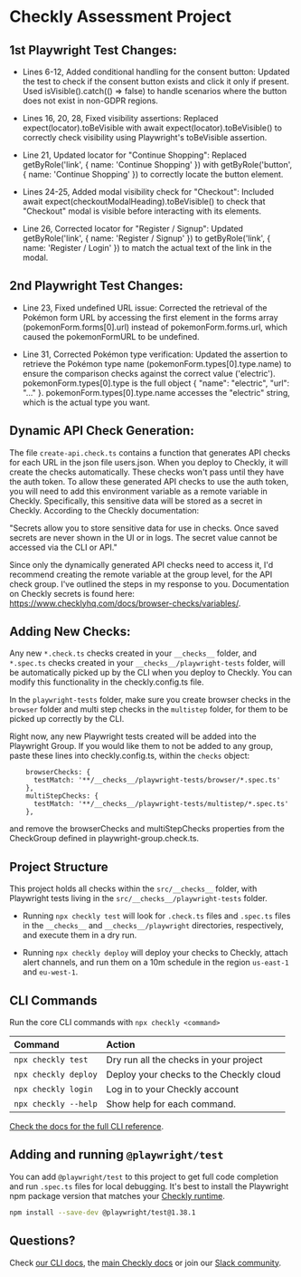 # Checkly Assessment Project

## 1st Playwright Test Changes:

- Lines 6-12, Added conditional handling for the consent button:
Updated the test to check if the consent button exists and click it only if present.
Used isVisible().catch(() => false) to handle scenarios where the button does not exist in non-GDPR regions.

- Lines 16, 20, 28, Fixed visibility assertions: Replaced expect(locator).toBeVisible with await expect(locator).toBeVisible() to correctly check visibility using Playwright's toBeVisible assertion.

- Line 21, Updated locator for "Continue Shopping": Replaced getByRole('link', { name: 'Continue Shopping' }) with getByRole('button', { name: 'Continue Shopping' }) to correctly locate the button element.

- Lines 24-25, Added modal visibility check for "Checkout": Included await expect(checkoutModalHeading).toBeVisible() to check that "Checkout" modal is visible before interacting with its elements.

- Line 26, Corrected locator for "Register / Signup": Updated getByRole('link', { name: 'Register / Signup' }) to getByRole('link', { name: 'Register / Login' }) to match the actual text of the link in the modal.

## 2nd Playwright Test Changes:

- Line 23, Fixed undefined URL issue: Corrected the retrieval of the Pokémon form URL by accessing the first element in the forms array (pokemonForm.forms[0].url) instead of pokemonForm.forms.url, which caused the pokemonFormURL to be undefined.

- Line 31, Corrected Pokémon type verification: Updated the assertion to retrieve the Pokémon type name (pokemonForm.types[0].type.name) to ensure the comparison checks against the correct value ('electric').
pokemonForm.types[0].type is the full object { "name": "electric", "url": "..." }.
pokemonForm.types[0].type.name accesses the "electric" string, which is the actual type you want.

## Dynamic API Check Generation:

The file `create-api.check.ts` contains a function that generates API checks for each URL in the json file users.json. When you deploy to Checkly, it will create the checks automatically. These checks won't pass until they have the auth token.
To allow these generated API checks to use the auth token, you will need to add this environment variable as a remote variable in Checkly. Specifically, this sensitive data will be stored as a secret in Checkly. According to the Checkly documentation:

"Secrets allow you to store sensitive data for use in checks. Once saved secrets are never shown in the UI or in logs. The secret value cannot be accessed via the CLI or API."

Since only the dynamically generated API checks need to access it, I'd recommend creating the remote variable at the group level, for the API check group. I've outlined the steps in my response to you. Documentation on Checkly secrets is found here: https://www.checklyhq.com/docs/browser-checks/variables/.

## Adding New Checks:

Any new `*.check.ts` checks created in your `__checks__` folder, and `*.spec.ts` checks created in your `__checks__/playwright-tests` folder, will be automatically picked up by the CLI when you deploy to Checkly. You can modify this functionality in the checkly.config.ts file.

In the `playwright-tests` folder, make sure you create browser checks in the `browser` folder and multi step checks in the `multistep` folder, for them to be picked up correctly by the CLI.

Right now, any new Playwright tests created will be added into the Playwright Group. If you would like them to not be added to any group, paste these lines into checkly.config.ts, within the `checks` object:

```
    browserChecks: {
      testMatch: '**/__checks__/playwright-tests/browser/*.spec.ts'
    },
    multiStepChecks: {
      testMatch: '**/__checks__/playwright-tests/multistep/*.spec.ts'
    },
```

and remove the browserChecks and multiStepChecks properties from the CheckGroup defined in playwright-group.check.ts.

## Project Structure

This project holds all checks within the `src/__checks__` folder, with Playwright tests living in the `src/__checks__/playwright-tests` folder.

- Running `npx checkly test` will look for `.check.ts` files and `.spec.ts` files in the `__checks__` and `__checks__/playwright` directories, respectively, and execute them in a dry run.

- Running `npx checkly deploy` will deploy your checks to Checkly, attach alert channels, and run them on a 10m schedule in the 
region `us-east-1` and `eu-west-1`.

## CLI Commands

Run the core CLI commands with `npx checkly <command>` 

| Command              | Action                                           |
|:---------------------|:-------------------------------------------------|
| `npx checkly test`   | Dry run all the checks in your project           |
| `npx checkly deploy` | Deploy your checks to the Checkly cloud          |
| `npx checkly login`  | Log in to your Checkly account                   |
| `npx checkly --help` | Show help for each command.                      |

[Check the docs for the full CLI reference](https://www.checklyhq.com/docs/cli/command-line-reference/).

## Adding and running `@playwright/test`

You can add `@playwright/test` to this project to get full code completion and run `.spec.ts` files for local debugging.
It's best to install the Playwright npm package version that matches your [Checkly runtime](https://www.checklyhq.com/docs/cli/npm-packages/).

```bash
npm install --save-dev @playwright/test@1.38.1
```

## Questions?

Check [our CLI docs](https://www.checklyhq.com/docs/cli/), the [main Checkly docs](https://checklyhq.com/docs) or 
join our [Slack community](https://checklyhq.com/slack).
